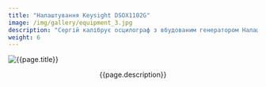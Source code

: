 ```yaml
---
title: "Налаштування Keysight DSOX1102G"
image: /img/gallery/equipment_3.jpg
description: "Сергій калібрує осцилограф з вбудованим генератором Налаштування Keysight DSOX1102G"
weight: 6
---
```


![{{page.title}} ]({{page.image}})

<p style="text-align: center;">{{page.description}}</p>
